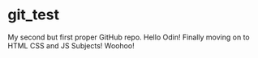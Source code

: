 # git_test
My second but first proper GitHub repo.
Hello Odin!
Finally moving on to HTML CSS and JS Subjects! Woohoo!